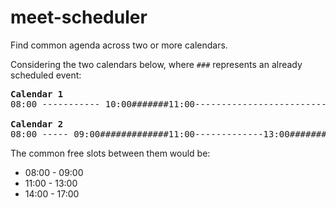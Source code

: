 # meet-scheduler
Find common agenda across two or more calendars.

Considering the two calendars below, where `###` represents an already scheduled event:

<pre>
<b>Calendar 1</b>
08:00 ----------- 10:00#######11:00--------------------------------------------------17:00

<b>Calendar 2</b>
08:00 ----- 09:00#############11:00-------------13:00#########14:00------------------17:00
</pre>


The common free slots between them would be:
* 08:00 - 09:00
* 11:00 - 13:00
* 14:00 - 17:00
